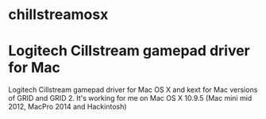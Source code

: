 chillstreamosx
==============

<h1>Logitech Cillstream gamepad driver for Mac</h1>
Logitech Cillstream gamepad driver for Mac OS X and kext for Mac versions of GRID and GRID 2.
It's working for me on Mac OS X 10.9.5 (Mac mini mid 2012, MacPro 2014 and Hackintosh)
